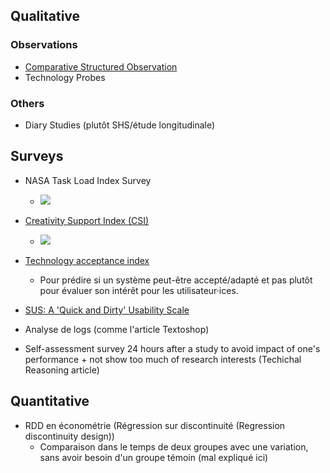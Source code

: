 ## Qualitative

### Observations

- [Comparative Structured Observation](https://ex-situ.lri.fr/workshops/comparative-structured-observation)
- Technology Probes

### Others

- Diary Studies (plutôt SHS/étude longitudinale)


## Surveys

- NASA Task Load Index Survey
    - ![](https://www.researchgate.net/profile/Celine-Latulipe/publication/221519297/figure/fig1/AS:640365447110658@1529686428324/The-NASA-Task-Load-Index-factor-ratings.png)
- [Creativity Support Index (CSI)](https://dl.acm.org/doi/10.1145/1520340.1520609)
    - ![](https://www.researchgate.net/profile/Celine-Latulipe/publication/221519297/figure/fig2/AS:640365447102467@1529686428367/The-Creativity-Support-Index.png)
- [Technology acceptance index](http://journal.julypress.com/index.php/aes/article/view/816)
    - Pour prédire si un système peut-être accepté/adapté et pas plutôt pour évaluer son intérêt pour les utilisateur·ices. 
- [SUS: A 'Quick and Dirty' Usability Scale](https://www.taylorfrancis.com/chapters/edit/10.1201/9781498710411-35/sus-quick-dirty-usability-scale-john-brooke)
- Analyse de logs (comme l'article Textoshop)

- Self-assessment survey 24 hours after a study to avoid impact of one's performance + not show too much of research interests (Techichal Reasoning article)

## Quantitative

- RDD en économétrie (Régression sur discontinuité (Regression discontinuity design))
    - Comparaison dans le temps de deux groupes avec une variation, sans avoir besoin d'un groupe témoin (mal expliqué ici)